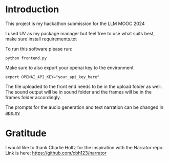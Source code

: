 # Introduction

This project is my hackathon submission for the LLM MOOC 2024

I used UV as my package manager but feel free to use what suits best, make sure install requirements.txt

To run this software please run:

```
python frontend.py
```

Make sure to also export your openai key to the environment

```
export OPENAI_API_KEY="your_api_key_here"
```
The file uploaded to the front end needs to be in the upload folder as well. The sound output will be in sound folder and the frames will be in the frames folder accordingly.

The prompts for the audio generation and text narration can be changed in [app.py](https://github.com/paddelcourt/llm_sport_commentator/blob/main/app.py)

# Gratitude

I would like to thank Charlie Holtz for the inspiration with the Narrator repo. Link is here: https://github.com/cbh123/narrator

